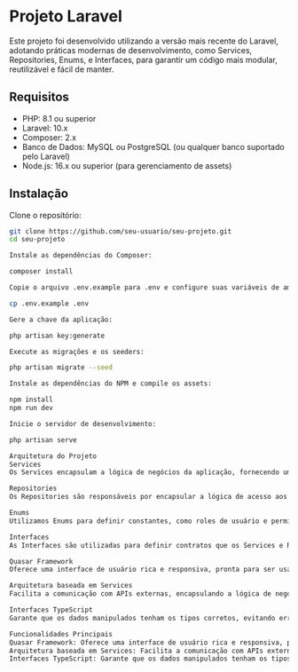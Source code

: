 # Projeto Laravel

Este projeto foi desenvolvido utilizando a versão mais recente do Laravel, adotando práticas modernas de desenvolvimento, como Services, Repositories, Enums, e Interfaces, para garantir um código mais modular, reutilizável e fácil de manter.

## Requisitos

- PHP: 8.1 ou superior
- Laravel: 10.x
- Composer: 2.x
- Banco de Dados: MySQL ou PostgreSQL (ou qualquer banco suportado pelo Laravel)
- Node.js: 16.x ou superior (para gerenciamento de assets)

## Instalação

Clone o repositório:

```bash
git clone https://github.com/seu-usuario/seu-projeto.git
cd seu-projeto

Instale as dependências do Composer:

composer install

Copie o arquivo .env.example para .env e configure suas variáveis de ambiente, especialmente as relacionadas ao banco de dados:

cp .env.example .env

Gere a chave da aplicação:

php artisan key:generate

Execute as migrações e os seeders:

php artisan migrate --seed

Instale as dependências do NPM e compile os assets:

npm install
npm run dev

Inicie o servidor de desenvolvimento:

php artisan serve

Arquitetura do Projeto
Services
Os Services encapsulam a lógica de negócios da aplicação, fornecendo uma camada intermediária entre os Controllers e os Repositories. Eles garantem que a lógica da aplicação seja mantida fora dos controllers, facilitando a manutenção e os testes.

Repositories
Os Repositories são responsáveis por encapsular a lógica de acesso aos dados, tornando a aplicação mais flexível e permitindo mudanças na camada de persistência sem afetar outras partes do código.

Enums
Utilizamos Enums para definir constantes, como roles de usuário e permissões, de forma tipada e segura. Os enums ajudam a evitar o uso de strings “mágicas” e tornam o código mais claro e menos propenso a erros.

Interfaces
As Interfaces são utilizadas para definir contratos que os Services e Repositories devem seguir. Isso garante que as classes sejam intercambiáveis, facilitando a injeção de dependências e permitindo substituições simples em testes ou mudanças futuras.

Quasar Framework
Oferece uma interface de usuário rica e responsiva, pronta para ser usada em aplicações web e mobile.

Arquitetura baseada em Services
Facilita a comunicação com APIs externas, encapsulando a lógica de negócios e mantendo o código organizado.

Interfaces TypeScript
Garante que os dados manipulados tenham os tipos corretos, evitando erros de tipagem em tempo de execução.

Funcionalidades Principais
Quasar Framework: Oferece uma interface de usuário rica e responsiva, pronta para ser usada em aplicações web e mobile.
Arquitetura baseada em Services: Facilita a comunicação com APIs externas, encapsulando a lógica de negócios e mantendo o código organizado.
Interfaces TypeScript: Garante que os dados manipulados tenham os tipos corretos, evitando erros de tipagem em tempo de execução.